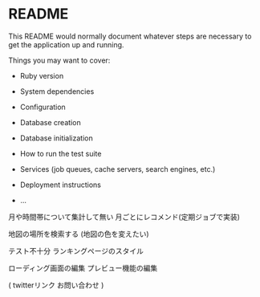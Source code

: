 # README

This README would normally document whatever steps are necessary to get the
application up and running.

Things you may want to cover:

* Ruby version

* System dependencies

* Configuration

* Database creation

* Database initialization

* How to run the test suite

* Services (job queues, cache servers, search engines, etc.)

* Deployment instructions

* ...


月や時間帯について集計して無い
月ごとにレコメンド(定期ジョブで実装)

地図の場所を検索する
(地図の色を変えたい)

テスト不十分
ランキングページのスタイル

ローディング画面の編集
プレビュー機能の編集



(
twitterリンク
お問い合わせ
)